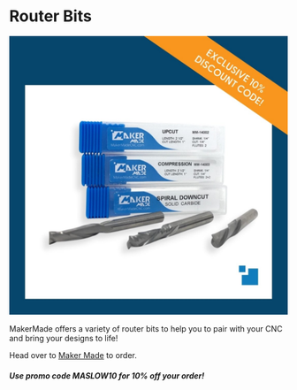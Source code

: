 # Router Bits

![Maslow Original Kit Contents](https://raw.githubusercontent.com/MaslowCommunityGarden/60-and-90-degree-V-Groove-Bit/Updates-Agust-2021/Router_Bits.jpg)

MakerMade offers a variety of router bits to help you to pair with your CNC and bring your designs to life!

Head over to [Maker Made](https://makermade.com/collections/all/category_cnc-router-bit?) to order.

#### ***Use promo code MASLOW10 for 10% off your order!***

